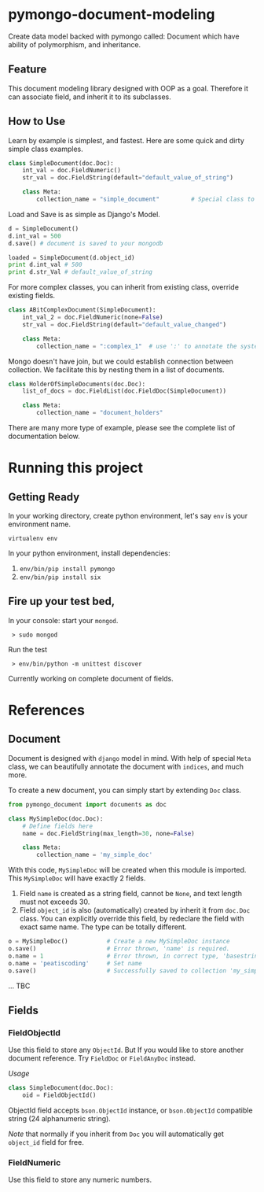 # pymongo-document-modeling

Create data model backed with pymongo called: Document which have ability of polymorphism, and inheritance.

## Feature

This document modeling library designed with OOP as a goal. Therefore it can associate field, and inherit it to its subclasses. 

## How to Use

Learn by example is simplest, and fastest. Here are some quick and dirty simple class examples.

```python
class SimpleDocument(doc.Doc):
    int_val = doc.FieldNumeric()
    str_val = doc.FieldString(default="default_value_of_string")

    class Meta:
        collection_name = "simple_document"         # Special class to annotate the document name to be saved.
```

Load and Save is as simple as Django's Model.

```python
d = SimpleDocument()
d.int_val = 500
d.save() # document is saved to your mongodb

loaded = SimpleDocument(d.object_id)
print d.int_val # 500
print d.str_Val # default_value_of_string
```

For more complex classes, you can inherit from existing class, override existing fields.

```python
class ABitComplexDocument(SimpleDocument):
    int_val_2 = doc.FieldNumeric(none=False)
    str_val = doc.FieldString(default="default_value_changed")

    class Meta:
        collection_name = ":complex_1"  # use ':' to annotate the system to let this data model shared parent's collection
```

Mongo doesn't have join, but we could establish connection between collection. We facilitate this by nesting them in a list of documents.

```python
class HolderOfSimpleDocuments(doc.Doc):
    list_of_docs = doc.FieldList(doc.FieldDoc(SimpleDocument))

    class Meta:
        collection_name = "document_holders"
```

There are many more type of example, please see the complete list of documentation below.

# Running this project

## Getting Ready

In your working directory, create python environment, let's say ```env``` is your environment name.

```virtualenv env```

In your python environment, install dependencies: 

1. ```env/bin/pip install pymongo```
1. ```env/bin/pip install six```

## Fire up your test bed,

In your console: start your ```mongod```.

``` > sudo mongod```

Run the test

``` > env/bin/python -m unittest discover```

Currently working on complete document of fields. 

# References

## Document

Document is designed with ```django``` model in mind. With help of special ```Meta``` class, we can beautifully annotate
the document with ```indices```, and much more.

To create a new document, you can simply start by extending ```Doc``` class.

```python
from pymongo_document import documents as doc

class MySimpleDoc(doc.Doc):
    # Define fields here
    name = doc.FieldString(max_length=30, none=False)

    class Meta:
        collection_name = 'my_simple_doc'
```

With this code, ```MySimpleDoc``` will be created when this module is imported. This ```MySimpleDoc``` will have exactly
2 fields.

1. Field ```name``` is created as a string field, cannot be ```None```, and text length must not exceeds 30.
1. Field ```object_id``` is also (automatically) created by inherit it from ```doc.Doc``` class. You can explicitly 
override this field, by redeclare the field with exact same name. The type can be totally different.

```python
o = MySimpleDoc()           # Create a new MySimpleDoc instance
o.save()                    # Error thrown, 'name' is required.
o.name = 1                  # Error thrown, in correct type, 'basestring' is required.
o.name = 'peatiscoding'     # Set name
o.save()                    # Successfully saved to collection 'my_simple_doc'
```
 
... TBC

## Fields

### FieldObjectId

Use this field to store any ```ObjectId```. But If you would like to store another document reference. 
Try ```FieldDoc``` or ```FieldAnyDoc``` instead.

*Usage*

```python
class SimpleDocument(doc.Doc):
    oid = FieldObjectId()
```

ObjectId field accepts ```bson.ObjectId``` instance, or ```bson.ObjectId``` compatible string (24 alphanumeric string). 

*Note* that normally if you inherit from ```Doc``` you will automatically get ```object_id``` field for free.

### FieldNumeric

Use this field to store any numeric numbers.


